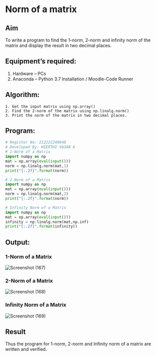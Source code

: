 # Norm of a matrix
## Aim
To write a program to find the 1-norm, 2-norm and infinity norm of the matrix and display the result in two decimal places.
## Equipment’s required:
1.	Hardware – PCs
2.	Anaconda – Python 3.7 Installation / Moodle-Code Runner
## Algorithm:
	1. Get the input matrix using np.array()   
    2. Find the 2-norm of the matrix using np.linalg.norm()
	3. Print the norm of the matrix in two decimal places.
## Program:
```Python
# Register No: 212222240048
# Developed By: KEERTHI VASAN A
# 1-Norm of a Matrix
import numpy as np
mat = np.array(eval(input()))
norm = np.linalg.norm(mat,1)
print("{:.2f}".format(norm))

# 2-Norm of a Matrix
import numpy as np
mat = np.array(eval(input()))
norm = np.linalg.norm(mat,2)
print("{:.2f}".format(norm))

# Infinity Norm of a Matrix
import numpy as np
mat = np.array(eval(input()))
infinity = np.linalg.norm(mat,np.inf)
print("{:.2f}".format(infinity))
```
## Output:
### 1-Norm of a Matrix

![Screenshot (167)](https://github.com/Keerthi-Vasan-Adhithan/Norm-of-a-matrix/assets/107488929/9c8a6bd1-33e0-43a5-8bbf-afbc8ed00166)

### 2-Norm of a Matrix

![Screenshot (168)](https://github.com/Keerthi-Vasan-Adhithan/Norm-of-a-matrix/assets/107488929/b5866abb-40f8-4fff-b4f9-4813c65550df)

### Infinity Norm of a Matrix

![Screenshot (169)](https://github.com/Keerthi-Vasan-Adhithan/Norm-of-a-matrix/assets/107488929/6f0006c4-bf3d-46e2-a818-e93ad7531894)

## Result
Thus the program for 1-norm, 2-norm and Infinity norm of a matrix are written and verified.
